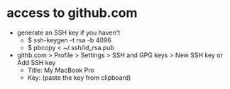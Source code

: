 # access to github.com
* generate an SSH key if you haven't
  * $ ssh-keygen -t rsa -b 4096
  * $ pbcopy < ~/.ssh/id_rsa.pub
* githb.com > Profile > Settings > SSH and GPG keys > New SSH key or Add SSH key
  * Title: My MacBook Pro
  * Key: (paste the key from clipboard)

